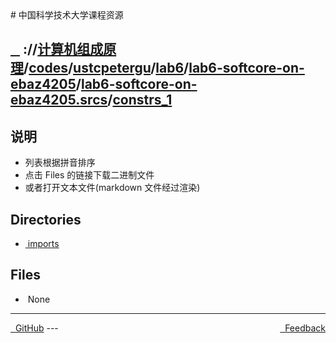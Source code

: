 
<head>
    <meta http-equiv="content-type" content="text/html; charset=utf-8">
    <link rel="stylesheet" href="https://use.fontawesome.com/releases/v5.8.1/css/all.css" integrity="sha384-50oBUHEmvpQ+1lW4y57PTFmhCaXp0ML5d60M1M7uH2+nqUivzIebhndOJK28anvf" crossorigin="anonymous">
    <title> 中国科学技术大学课程资源</title>
</head>
# 中国科学技术大学课程资源

<div>
  <h2>
    <a href="../index.html">&nbsp;&nbsp;<i class="fas fa-backward"></i>&nbsp;</a>
    :/<a href="../../../../../../../index.html"><i class="fas fa-home"></i></a>/<a href="../../../../../../index.html">计算机组成原理</a>/<a href="../../../../../index.html">codes</a>/<a href="../../../../index.html">ustcpetergu</a>/<a href="../../../index.html">lab6</a>/<a href="../../index.html">lab6-softcore-on-ebaz4205</a>/<a href="../index.html">lab6-softcore-on-ebaz4205.srcs</a>/<a href="index.html">constrs_1</a>
  </h2>
</div>

## 说明
- 列表根据拼音排序
- 点击 Files 的链接下载二进制文件
- 或者打开文本文件(markdown 文件经过渲染)

<h2> Directories &nbsp; <a href="https://download-directory.github.io/?url=https://github.com/USTC-Resource/USTC-Course/tree/master/计算机组成原理/codes/ustcpetergu/lab6/lab6-softcore-on-ebaz4205/lab6-softcore-on-ebaz4205.srcs/constrs_1" style="color:red;text-decoration:underline;" target="_black"><i class="fas fa-download"></i></a></h2>

<ul><li><a href="imports/index.html"><i class="fas fa-folder"></i>&nbsp;imports</a></li></ul>

## Files
<ul><li><i class="fas fa-meh"></i>&nbsp;None</li></ul>

---
<div style="text-decration:underline;display:inline">
  <a href="https://github.com/USTC-Resource/USTC-Course.git" target="_blank" rel="external"><i class="fab fa-github"></i>&nbsp; GitHub</a>
  <a href="mailto:&#122;huheqin1@gmail.com?subject=反馈与建议" style="float:right" target="_blank" rel="external"><i class="fas fa-envelope"></i>&nbsp; Feedback</a>
</div>
---


